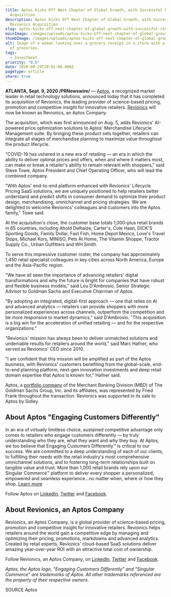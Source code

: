 ```yaml
---
title: Aptos Kicks Off Next Chapter of Global Growth, with Successful Revionics
  Acquisition
description: Aptos Kicks Off Next Chapter of Global Growth, with Successful
  Revionics Acquisition
slug: aptos-kicks-off-next-chapter-of-global-growth-with-successful-revionics-acquisition
mainImage: /images/uploads/aptos-kicks-off-next-chapter-of-global-growth-with-successful-revionics-acquisition-featured.jpg
thumbImage: /images/uploads/aptos-kicks-off-next-chapter-of-global-growth-with-successful-revionics-acquisition-thumb.jpg
alt: Image of a woman looking over a grocery receipt in a store with a cart full
  of groceries.
tags:
  - Investment
priority: "0.5"
date: 2020-09-24T20:01:00.000Z
pagetype: article
share: true
---
```

**ATLANTA, Sept. 9, 2020 /PRNewswire/** — [Aptos](https://www.aptos.com/), a recognized market leader in retail technology solutions, announced today that it has completed its acquisition of Revionics, the leading provider of science-based pricing, promotion and competitive insight for innovative retailers. [Revionics](https://revionics.com/) will now be known as Revionics, an Aptos Company.

The acquisition, which was first announced on Aug. 5, adds Revionics' AI-powered price optimization solutions to Aptos' Merchandise Lifecycle Management suite. By bringing these product sets together, retailers can integrate all stages of merchandise planning to maximize value throughout the product lifecycle.

"COVID-19 has ushered in a new era of retailing — an era in which the ability to deliver optimal prices and offers, when and where it matters most, can make or break a retailer's ability to remain relevant with shoppers," said Steve Towe, Aptos President and Chief Operating Officer, who will lead the combined company.

"With Aptos' end-to-end platform enhanced with Revionics' Lifecycle Pricing SaaS solutions, we are uniquely positioned to help retailers better understand and predict shifts in consumer demand to optimize their product design, merchandising, omnichannel and pricing strategies. We are delighted to welcome Revionics' colleagues and customers into the Aptos family," Towe said.

At the acquisition's close, the customer base totals 1,000-plus retail brands in 65 countries, including Ahold Delhaize, Carter's, Cole Haan, DICK'S Sporting Goods, Family Dollar, Fast Fish, Home Depot Mexico, Love's Travel Stops, Michael Kors, MINISO, Pets At Home, The Vitamin Shoppe, Tractor Supply Co., Urban Outfitters and WH Smith.

To serve this impressive customer roster, the company has approximately 1,450 retail specialist colleagues in key cities across North America, Europe and the Asia-Pacific region.

"We have all seen the importance of advancing retailers' digital transformations and why the future is bright for companies that have robust and flexible business models," said Lou D'Ambrosio, Senior Strategic Advisor to Goldman Sachs and Executive Chairman of Aptos.

"By adopting an integrated, digital-first approach — one that relies on AI and advanced analytics — retailers can provide shoppers with more personalized experiences across channels, outperform the competition and be more responsive to market dynamics," said D'Ambrosio. "This acquisition is a big win for the acceleration of unified retailing — and for the respective organizations."

"Revionics' mission has always been to deliver unmatched solutions and undeniable results for retailers around the world," said Marc Hafner, who served as Revionics' CEO since 2010.

"I am confident that this mission will be amplified as part of the Aptos business, with Revionics' customers benefiting from the global-scale, end-to-end planning platform, next-gen innovation investments and deep retail domain expertise that Aptos is known for," Hafner said.

Aptos, a [portfolio company](https://www.aptos.com/news/aptos-acquisition-goldman-sachs) of the Merchant Banking Division (MBD) of The Goldman Sachs Group, Inc. and its affiliates, was represented by Fried Frank throughout the transaction. Revionics was supported in its sale to Aptos by Sidley.

## About Aptos "Engaging Customers Differently"

In an era of virtually limitless choice, sustained competitive advantage only comes to retailers who engage customers differently — by truly understanding who they are, what they want and why they buy. At Aptos, we too believe that Engaging Customers Differently™ is critical to our success. We are committed to a deep understanding of each of our clients, to fulfilling their needs with the retail industry's most comprehensive omnichannel solutions, and to fostering long-term relationships built on tangible value and trust. More than 1,000 retail brands rely upon our Singular Commerce™ platform to deliver every shopper a personalized, empowered and seamless experience…no matter when, where or how they shop. [Learn more](https://www.aptos.com/)

Follow Aptos on [LinkedIn](https://www.linkedin.com/company/aptos-retail/), [Twitter](https://twitter.com/Aptos_Retail) and [Facebook](https://www.facebook.com/AptosRetail).

## About Revionics, an Aptos Company

Revionics, an Aptos Company, is a global provider of science-based pricing, promotion and competitive insight for innovative retailers. Revionics helps retailers around the world gain a competitive edge by managing and optimizing their pricing, promotions, markdowns and advanced analytics. Created by retail experts, Revionics' cloud-based SaaS solutions deliver amazing year-over-year ROI with an attractive total cost of ownership.

Follow Revionics, an Aptos Company, on [LinkedIn](https://www.linkedin.com/company/revionics/), [Twitter](https://twitter.com/Revionics) and [Facebook](https://www.facebook.com/Revionics).

*Aptos, the Aptos logo, "Engaging Customers Differently" and "Singular Commerce" are trademarks of Aptos. All other trademarks referenced are the property of their respective owners.*

SOURCE Aptos